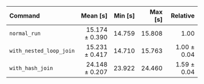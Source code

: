 | Command | Mean [s] | Min [s] | Max [s] | Relative |
|:---|---:|---:|---:|---:|
| `normal_run` | 15.174 ± 0.390 | 14.759 | 15.808 | 1.00 |
| `with_nested_loop_join` | 15.231 ± 0.417 | 14.710 | 15.763 | 1.00 ± 0.04 |
| `with_hash_join` | 24.148 ± 0.207 | 23.922 | 24.460 | 1.59 ± 0.04 |
